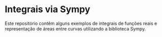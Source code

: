 # Integrais via Sympy
Este repositório contêm alguns exemplos de integrais de funções reais e representação de áreas entre curvas utilizando a biblioteca Sympy.
